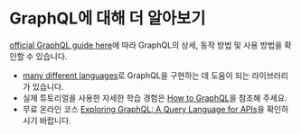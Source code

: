 # GraphQL에 대해 더 알아보기

[official GraphQL guide here](https://graphql.org/learn/)에 따라 GraphQL의 상세, 동작 방법 및 사용 방법을 확인할 수 있습니다.
- [many different languages](https://graphql.org/code/)로 GraphQL을 구현하는 데 도움이 되는 라이브러리가 있습니다.
- 실제 튜토리얼을 사용한 자세한 학습 경험은 [How to GraphQL](https://www.howtographql.com/)을 참조해 주세요.
- 무료 온라인 코스 [Exploring GraphQL: A Query Language for APIs](https://www.edx.org/course/exploring-graphql-a-query-language-for-apis)을 확인하시기 바랍니다.